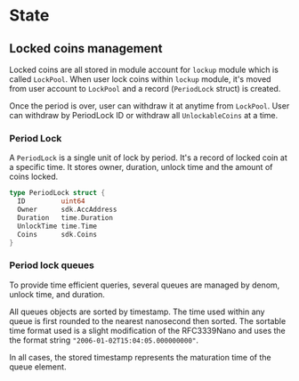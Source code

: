 <!--
order: 2
-->

# State

## Locked coins management

Locked coins are all stored in module account for `lockup` module which is called `LockPool`.
When user lock coins within `lockup` module, it's moved from user account to `LockPool` and a record (`PeriodLock` struct) is created.

Once the period is over, user can withdraw it at anytime from `LockPool`.
User can withdraw by PeriodLock ID or withdraw all `UnlockableCoins` at a time.

### Period Lock

A `PeriodLock` is a single unit of lock by period. It's a record of locked coin at a specific time.
It stores owner, duration, unlock time and the amount of coins locked.

```go
type PeriodLock struct {
  ID         uint64
  Owner      sdk.AccAddress
  Duration   time.Duration
  UnlockTime time.Time
  Coins      sdk.Coins
}
```

### Period lock queues

To provide time efficient queries, several queues are managed by denom, unlock time, and duration.

All queues objects are sorted by timestamp. The time used within any queue is first rounded to the nearest nanosecond then sorted. The sortable time format used is a slight modification of the RFC3339Nano and uses the the format string
`"2006-01-02T15:04:05.000000000"`.

In all cases, the stored timestamp represents the maturation time of the queue element.

